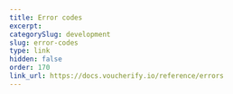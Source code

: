 ```yaml
---
title: Error codes
excerpt: 
categorySlug: development
slug: error-codes
type: link
hidden: false
order: 170
link_url: https://docs.voucherify.io/reference/errors
---
```

